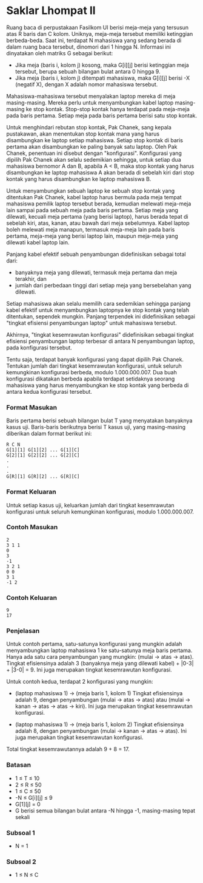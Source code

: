 # Saklar Lhompat II

Ruang baca di perpustakaan Fasilkom UI berisi meja-meja yang tersusun atas R baris dan C kolom. Uniknya, meja-meja tersebut memiliki ketinggian berbeda-beda. Saat ini, terdapat N mahasiswa yang sedang berada di dalam ruang baca tersebut, dinomori dari 1 hingga N. Informasi ini dinyatakan oleh matriks G sebagai berikut:

- Jika meja (baris i, kolom j) kosong, maka G[i][j] berisi ketinggian meja tersebut, berupa sebuah bilangan bulat antara 0 hingga 9.
- Jika meja (baris i, kolom j) ditempati mahasiswa, maka G[i][j] berisi -X (negatif X), dengan X adalah nomor mahasiswa tersebut.

Mahasiswa-mahasiswa tersebut menyalakan laptop mereka di meja masing-masing. Mereka perlu untuk menyambungkan kabel laptop masing-masing ke stop kontak. Stop-stop kontak hanya terdapat pada meja-meja pada baris pertama. Setiap meja pada baris pertama berisi satu stop kontak.

Untuk menghindari rebutan stop kontak, Pak Chanek, sang kepala pustakawan, akan menentukan stop kontak mana yang harus disambungkan ke laptop setiap mahasiswa. Setiap stop kontak di baris pertama akan disambungkan ke paling banyak satu laptop. Oleh Pak Chanek, penentuan ini disebut dengan "konfigurasi". Konfigurasi yang dipilih Pak Chanek akan selalu sedemikian sehingga, untuk setiap dua mahasiswa bernomor A dan B, apabila A < B, maka stop kontak yang harus disambungkan ke laptop mahasiswa A akan berada di sebelah kiri dari stop kontak yang harus disambungkan ke laptop mahasiswa B.

Untuk menyambungkan sebuah laptop ke sebuah stop kontak yang ditentukan Pak Chanek, kabel laptop harus bermula pada meja tempat mahasiswa pemilik laptop tersebut berada, kemudian melewati meja-meja lain sampai pada sebuah meja pada baris pertama. Setiap meja yang dilewati, kecuali meja pertama (yang berisi laptop), harus berada tepat di sebelah kiri, atas, kanan, atau bawah dari meja sebelumnya. Kabel laptop boleh melewati meja manapun, termasuk meja-meja lain pada baris pertama, meja-meja yang berisi laptop lain, maupun meja-meja yang dilewati kabel laptop lain.

Panjang kabel efektif sebuah penyambungan didefinisikan sebagai total dari:

- banyaknya meja yang dilewati, termasuk meja pertama dan meja terakhir, dan
- jumlah dari perbedaan tinggi dari setiap meja yang bersebelahan yang dilewati.

Setiap mahasiswa akan selalu memilih cara sedemikian sehingga panjang kabel efektif untuk menyambungkan laptopnya ke stop kontak yang telah ditentukan, sependek mungkin. Panjang terpendek ini didefinisikan sebagai "tingkat efisiensi penyambungan laptop" untuk mahasiswa tersebut.

Akhirnya, "tingkat kesemrawutan konfigurasi" didefinisikan sebagai tingkat efisiensi penyambungan laptop terbesar di antara N penyambungan laptop, pada konfigurasi tersebut.

Tentu saja, terdapat banyak konfigurasi yang dapat dipilih Pak Chanek. Tentukan jumlah dari tingkat kesemrawutan konfigurasi, untuk seluruh kemungkinan konfigurasi berbeda, modulo 1.000.000.007. Dua buah konfigurasi dikatakan berbeda apabila terdapat setidaknya seorang mahasiswa yang harus menyambungkan ke stop kontak yang berbeda di antara kedua konfigurasi tersebut.

### Format Masukan

Baris pertama berisi sebuah bilangan bulat T yang menyatakan banyaknya kasus uji. Baris-baris berikutnya berisi T kasus uji, yang masing-masing diberikan dalam format berikut ini:

```
R C N
G[1][1] G[1][2] ... G[1][C]
G[2][1] G[2][2] ... G[2][C]
.
.
.
G[R][1] G[R][2] ... G[R][C]
```

### Format Keluaran

Untuk setiap kasus uji, keluarkan jumlah dari tingkat kesemrawutan konfigurasi untuk seluruh kemungkinan konfigurasi, modulo 1.000.000.007.

### Contoh Masukan

```
2
3 1 1
0
3
-1
3 2 1
0 0
3 1
-1 2
```

### Contoh Keluaran

```
9
17
```

### Penjelasan

Untuk contoh pertama, satu-satunya konfigurasi yang mungkin adalah menyambungkan laptop mahasiswa 1 ke satu-satunya meja baris pertama. Hanya ada satu cara penyambungan yang mungkin: (mulai -> atas -> atas). Tingkat efisiensinya adalah 3 (banyaknya meja yang dilewati kabel) + |0-3| + |3-0| = 9. Ini juga merupakan tingkat kesemrawutan konfigurasi.

Untuk contoh kedua, terdapat 2 konfigurasi yang mungkin:

- (laptop mahasiswa 1) -> (meja baris 1, kolom 1)
  Tingkat efisiensinya adalah 9, dengan penyambungan (mulai -> atas -> atas) atau (mulai -> kanan -> atas -> atas -> kiri). Ini juga merupakan tingkat kesemrawutan konfigurasi.

- (laptop mahasiswa 1) -> (meja baris 1, kolom 2)
  Tingkat efisiensinya adalah 8, dengan penyambungan (mulai -> kanan -> atas -> atas). Ini juga merupakan tingkat kesemrawutan konfigurasi.

Total tingkat kesemrawutannya adalah 9 + 8 = 17.

### Batasan

- 1 ≤ T ≤ 10
- 2 ≤ R ≤ 50
- 1 ≤ C ≤ 50
- -N ≤ G[i][j] ≤ 9
- G[1][j] = 0
- G berisi semua bilangan bulat antara -N hingga -1, masing-masing tepat sekali

### Subsoal 1

- N = 1

### Subsoal 2

- 1 ≤ N ≤ C

